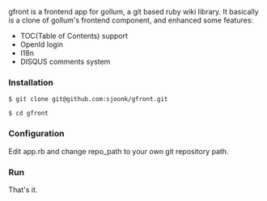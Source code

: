 gfront is a frontend app for gollum, a git based ruby wiki library. It basically is a clone of gollum's frontend component, and enhanced some features:

* TOC(Table of Contents) support
* OpenId login
* I18n
* DISQUS comments system


### Installation

	$ git clone git@github.com:sjoonk/gfront.git

	$ cd gfront

### Configuration

Edit app.rb and change repo_path to your own git repository path.

### Run

That's it.

